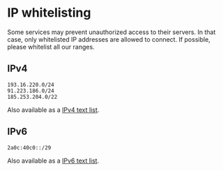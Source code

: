 # IP whitelisting

Some services may prevent unauthorized access to their servers. In that case, only whitelisted IP addresses are allowed to connect. If possible, please whitelist all our ranges.

## IPv4
```text
193.16.220.0/24 
91.223.186.0/24
185.253.204.0/22
```
Also available as a [IPv4 text list](https://www.datatrans.ch/ipv4).

## IPv6
```text
2a0c:40c0::/29
```
Also available as a [IPv6 text list](https://www.datatrans.ch/ipv6).
